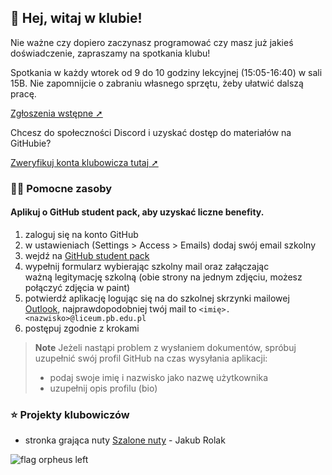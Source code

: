 ## :wave: Hej, witaj w klubie!

Nie ważne czy dopiero zaczynasz programować czy masz już jakieś doświadczenie, zapraszamy na spotkania klubu!

Spotkania w każdy wtorek od 9 do 10 godziny lekcyjnej (15:05-16:40) w sali 15B. 
Nie zapomnijcie o zabraniu własnego sprzętu, żeby ułatwić dalszą pracę.

[Zgłoszenia wstępne ➚](https://bit.ly/alopb-hackclub)

Chcesz do społeczności Discord i uzyskać dostęp do materiałów na GitHubie?

[Zweryfikuj konta klubowicza tutaj ➚](https://bit.ly/alopb-hackclub-onboarding)

### 👩‍💻 Pomocne zasoby

#### Aplikuj o GitHub student pack, aby uzyskać liczne benefity.

1. zaloguj się na konto GitHub
2. w ustawieniach (Settings > Access > Emails) dodaj swój email szkolny
3. wejdź na [GitHub student pack](https://education.github.com/benefits?type=student)
4. wypełnij formularz wybierając szkolny mail oraz załączając ważną legitymację szkolną (obie strony na jednym zdjęciu, możesz połączyć zdjęcia w paint)
5. potwierdź aplikację logując się na do szkolnej skrzynki mailowej [Outlook](https://outlook.office365.com/mail/), najprawdopodobniej twój mail to `<imię>.<nazwisko>@liceum.pb.edu.pl`
6. postępuj zgodnie z krokami

> **Note**
> Jeżeli nastąpi problem z wysłaniem dokumentów, spróbuj uzupełnić swój profil GitHub na czas wysyłania aplikacji:
> - podaj swoje imię i nazwisko jako nazwę użytkownika
> - uzupełnij opis profilu (bio)

### ⭐ Projekty klubowiczów
- stronka grająca nuty [Szalone nuty](https://github.com/ALOPB-Hack-Club/szalone-nuty) - Jakub Rolak

<!--Nie umieszczaj tekstu poniżej flagi-->
![flag orpheus left](https://assets.hackclub.com/flag-orpheus-left.svg)
